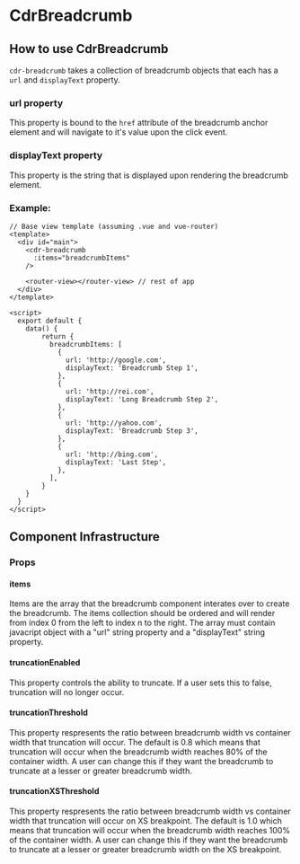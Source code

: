 # <span class="display-name">CdrBreadcrumb</span>

## How to use CdrBreadcrumb

`cdr-breadcrumb` takes a collection of breadcrumb objects that each has a `url` and `displayText` property.

### url property

This property is bound to the `href` attribute of the breadcrumb anchor element and will navigate to it's value upon the click event.

### displayText property

This property is the string that is displayed upon rendering the breadcrumb element.

### Example:

```
// Base view template (assuming .vue and vue-router)
<template>
  <div id="main">
    <cdr-breadcrumb
      :items="breadcrumbItems"
    />

    <router-view></router-view> // rest of app
  </div>
</template>

<script>
  export default {
    data() {
        return {
          breadcrumbItems: [
            {
              url: 'http://google.com',
              displayText: 'Breadcrumb Step 1',
            },
            {
              url: 'http://rei.com',
              displayText: 'Long Breadcrumb Step 2',
            },
            {
              url: 'http://yahoo.com',
              displayText: 'Breadcrumb Step 3',
            },
            {
              url: 'http://bing.com',
              displayText: 'Last Step',
            },
          ],
        }
    }
  }
</script>
```

## Component Infrastructure

### Props

#### items

  Items are the array that the breadcrumb component interates over to create the breadcrumb.  The items collection should be ordered and will render from index 0 from the left to index n to the right.  The array must contain javacript object with a "url" string property and a "displayText" string property.

####  truncationEnabled

  This property controls the ability to truncate.  If a user sets this to false, truncation will no longer occur.

#### truncationThreshold

  This property respresents the ratio between breadcrumb width vs container width that truncation will occur.  The default is 0.8 which means that truncation will occur when the breadcrumb width reaches 80% of the container width.  A user can change this if they want the breadcrumb to truncate at a lesser or greater breadcrumb width.

#### truncationXSThreshold

  This property respresents the ratio between breadcrumb width vs container width that truncation will occur on XS breakpoint.  The default is 1.0 which means that truncation will occur when the breadcrumb width reaches 100% of the container width.  A user can change this if they want the breadcrumb to truncate at a lesser or greater breadcrumb width on the XS breakpoint.

